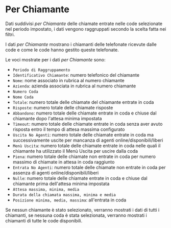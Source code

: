 # Per Chiamante

Dati suddivisi *per Chiamante* delle chiamate entrate nelle code 
selezionate nel periodo impostato, i dati vengono raggruppati secondo
la scelta fatta nei filtri.

I dati *per Chiamante* mostrano i chiamanti delle telefonate ricevute 
dalle code e come le code hanno gestito queste telefonate.

Le voci mostrate per i dati *per Chiamante* sono:

- `Periodo di Raggruppamento`
- `Identificativo Chiamante`: numero telefonico del chiamante
- `Nome`: nome associato in rubrica al numero chiamante
- `Azienda`: azienda associata in rubrica al numero chiamante
- `Numero Coda`
- `Nome Coda`
- `Totale`: numero totale delle chiamate del chiamante entrate in coda
- `Risposte`: numero totale delle chiamate risposte
- `Abbandono`: numero totale delle chiamate entrate in coda e chiuse 
dal chiamante dopo l'attesa minima impostata
- `Timeout`: numero totale delle chiamate entrate in coda senza aver 
avuto risposta entro il tempo di attesa massima configurato
- `Uscita No Agenti`: numero totale delle chiamate entrate in coda ma 
successivamente uscite per mancanza di agenti online/disponibili/liberi
- `Menù Uscita`: numero totale delle chiamate entrate in coda nelle quali 
il chiamante ha utilizzato il Menù Uscita per uscire dalla coda
- `Piena`: numero totale delle chiamate non entrate in coda per numero 
massimo di chiamate in attesa in coda raggiunto
- `Entrata No Agenti`: numero totale delle chiamate non entrate in coda 
per assenza di agenti online/disponibili/liberi
- `Nulle`: numero totale delle chiamate entrate in coda e chiuse dal 
chiamante prima dell'attesa minima impostata
- `Attesa massima, minima, media` 
- `Durata della chiamata massima, minima e media`
- `Posizione minima, media, massima`: all'entrata in coda

Se nessun chiamante è stato selezionato, verranno mostrati i dati di tutti
i chiamanti, se nessuna coda è stata selezionata, verranno mostrati i 
chiamanti di tutte le code disponibili.
